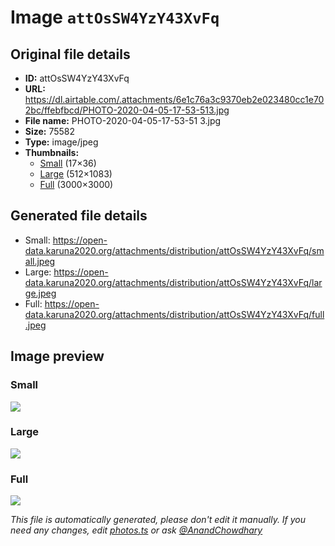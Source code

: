 # Image `attOsSW4YzY43XvFq`

## Original file details

- **ID:** attOsSW4YzY43XvFq
- **URL:** https://dl.airtable.com/.attachments/6e1c76a3c9370eb2e023480cc1e702bc/ffebfbcd/PHOTO-2020-04-05-17-53-513.jpg
- **File name:** PHOTO-2020-04-05-17-53-51 3.jpg
- **Size:** 75582
- **Type:** image/jpeg
- **Thumbnails:**
  - [Small](https://dl.airtable.com/.attachmentThumbnails/49a14bce358dfbac47a5269714da81e9/182567f3) (17×36)
  - [Large](https://dl.airtable.com/.attachmentThumbnails/1fb61f3a6d4af7f391a00cbb08bfa6fb/1ca59ea6) (512×1083)
  - [Full](https://dl.airtable.com/.attachmentThumbnails/c76dfb53478eae52bec33842c58825cd/e975b20c) (3000×3000)

## Generated file details

- Small: https://open-data.karuna2020.org/attachments/distribution/attOsSW4YzY43XvFq/small.jpeg
- Large: https://open-data.karuna2020.org/attachments/distribution/attOsSW4YzY43XvFq/large.jpeg
- Full: https://open-data.karuna2020.org/attachments/distribution/attOsSW4YzY43XvFq/full.jpeg

## Image preview

### Small

![](https://open-data.karuna2020.org/attachments/distribution/attOsSW4YzY43XvFq/small.jpeg)

### Large

![](https://open-data.karuna2020.org/attachments/distribution/attOsSW4YzY43XvFq/large.jpeg)

### Full

![](https://open-data.karuna2020.org/attachments/distribution/attOsSW4YzY43XvFq/full.jpeg)

_This file is automatically generated, please don't edit it manually. If you need any changes, edit [photos.ts](/photos.ts) or ask [@AnandChowdhary](https://github.com/AnandChowdhary)_

